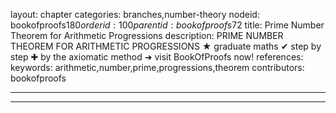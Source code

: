 layout: chapter
categories: branches,number-theory
nodeid: bookofproofs$180
orderid: 100
parentid: bookofproofs$72
title: Prime Number Theorem for Arithmetic Progressions
description: PRIME NUMBER THEOREM FOR ARITHMETIC PROGRESSIONS &#9733; graduate maths &#10004; step by step &#10010; by the axiomatic method &#10140; visit BookOfProofs now!
references: 
keywords: arithmetic,number,prime,progressions,theorem
contributors: bookofproofs

---


---


